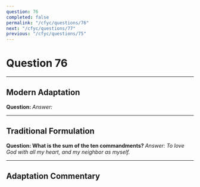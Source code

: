 ```yaml
---
question: 76
completed: false
permalink: "/cfyc/questions/76"
next: "/cfyc/questions/77"
previous: "/cfyc/questions/75"
---
```

# Question 76
---
## Modern Adaptation
<strong>
    Question:
</strong>

<em>
    Answer:
</em>

---
## Traditional Formulation
<strong>
    Question: What is the sum of the ten commandments?
</strong>

<em>
    Answer: To love God with all my heart, and my neighbor as myself.
</em>

---
## Adaptation Commentary
